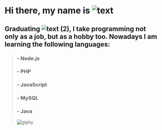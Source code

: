 
# Hi there, my name is ![text](https://github.com/giovanniuchoa/giovanniuchoa/assets/106846226/444c034d-472f-4822-a7be-1eff09ade79a) 

## Graduating ![text (2)](https://github.com/giovanniuchoa/giovanniuchoa/assets/106846226/d582caa3-5398-4e63-8ad9-e1d7f10c72f0), I take programming not only as a job, but as a hobby too. Nowadays I am learning the following languages:

> ### - Node.js
> ### - PHP
> ### - JavaScript
> ### - MySQL
> ### - Java

> ![giphy](https://github.com/giovanniuchoa/giovanniuchoa/assets/106846226/5f187aea-f8ed-4825-9e0b-42cb55d63991)


